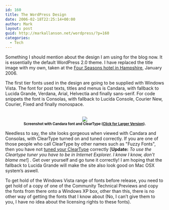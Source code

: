 ```yaml
---
id: 160
title: The WordPress Design
date: 2006-02-18T22:25:14+00:00
author: Mark
layout: post
guid: http://markallanson.net/wordpress/?p=160
categories:
  - Tech
---
```

Something I should mention about the design I am using for the blog now. It is essentially the default WordPress 2.0 theme. I have replaced the title image with my own, taken at the [Four Seasons hotel in Hampshire](http://www.fourseasons.com/hampshire "Four Seasons Hotel, Hampshire"), January 2006. 

The first tier fonts used in the design are going to be supplied with Windows Vista. The font for post texts, titles and menus is Candara, with fallback to Lucida Grande, Verdana, Arial, Helvectia and finally sans-serif. For code snippets the font is Consolas, with fallback to Lucida Console, Courier New, Courier, Fixed and finally monospace. 

<center>
  <br /> <a title="Large version of this screenshot." href="http://markallanson.net/images/weblog/SampleWordPressBlogPictureLarge.png"><img border="0" src="http://markallanson.net/images/weblog/SampleWordPressBlogPictureSmall.png" /></a><br /> <strong style="font-size: 80%">Screenshot with Candara font and ClearType (<a title="Large version of the above screenshot" href="http://markallanson.net/images/weblog/SampleWordPressBlogPictureLarge.png">Click for Larger Version</a>).</strong>
</center>

Needless to say, the site looks gorgeous when viewed with Candara and Consolas, with ClearType turned on and tuned correctly. If you are one of those people who call ClearType by other names such as "Fuzzy Fonts", then you have not [tuned your ClearType](http://www.microsoft.com/typography/cleartype/tuner/Step1.aspx "Tune ClearType Font Display") correctly [**Update:** _To use the Cleartype tuner you have to be in Internet Explorer. I know I know, don't blame me!_] . Get over yourself and go tune it correctly! I am hoping that the fallback to Lucida Grande will make the site also look good on Mac OSX system&#8217;s aswell. 

To get hold of the Windows Vista range of fonts before release, you need to get hold of a copy of one of the Community Technical Previews and copy the fonts from there onto a Windows XP box, other than this, there is no other way of getting the fonts that I know about (No, I can&#8217;t give them to you, I have no idea about the licensing rights to these fonts).